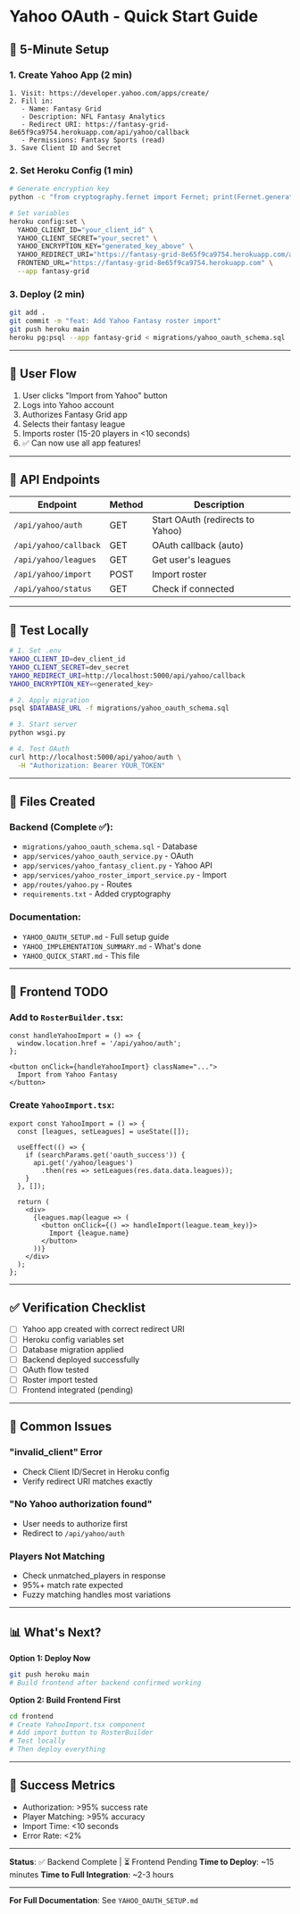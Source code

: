 # Yahoo OAuth - Quick Start Guide

## 🚀 **5-Minute Setup**

### 1. Create Yahoo App (2 min)

```
1. Visit: https://developer.yahoo.com/apps/create/
2. Fill in:
   - Name: Fantasy Grid
   - Description: NFL Fantasy Analytics
   - Redirect URI: https://fantasy-grid-8e65f9ca9754.herokuapp.com/api/yahoo/callback
   - Permissions: Fantasy Sports (read)
3. Save Client ID and Secret
```

### 2. Set Heroku Config (1 min)

```bash
# Generate encryption key
python -c "from cryptography.fernet import Fernet; print(Fernet.generate_key().decode())"

# Set variables
heroku config:set \
  YAHOO_CLIENT_ID="your_client_id" \
  YAHOO_CLIENT_SECRET="your_secret" \
  YAHOO_ENCRYPTION_KEY="generated_key_above" \
  YAHOO_REDIRECT_URI="https://fantasy-grid-8e65f9ca9754.herokuapp.com/api/yahoo/callback" \
  FRONTEND_URL="https://fantasy-grid-8e65f9ca9754.herokuapp.com" \
  --app fantasy-grid
```

### 3. Deploy (2 min)

```bash
git add .
git commit -m "feat: Add Yahoo Fantasy roster import"
git push heroku main
heroku pg:psql --app fantasy-grid < migrations/yahoo_oauth_schema.sql
```

---

## 📱 **User Flow**

1. User clicks "Import from Yahoo" button
2. Logs into Yahoo account
3. Authorizes Fantasy Grid app
4. Selects their fantasy league
5. Imports roster (15-20 players in <10 seconds)
6. ✅ Can now use all app features!

---

## 🔗 **API Endpoints**

| Endpoint | Method | Description |
|----------|--------|-------------|
| `/api/yahoo/auth` | GET | Start OAuth (redirects to Yahoo) |
| `/api/yahoo/callback` | GET | OAuth callback (auto) |
| `/api/yahoo/leagues` | GET | Get user's leagues |
| `/api/yahoo/import` | POST | Import roster |
| `/api/yahoo/status` | GET | Check if connected |

---

## 🧪 **Test Locally**

```bash
# 1. Set .env
YAHOO_CLIENT_ID=dev_client_id
YAHOO_CLIENT_SECRET=dev_secret
YAHOO_REDIRECT_URI=http://localhost:5000/api/yahoo/callback
YAHOO_ENCRYPTION_KEY=<generated_key>

# 2. Apply migration
psql $DATABASE_URL -f migrations/yahoo_oauth_schema.sql

# 3. Start server
python wsgi.py

# 4. Test OAuth
curl http://localhost:5000/api/yahoo/auth \
  -H "Authorization: Bearer YOUR_TOKEN"
```

---

## 📂 **Files Created**

### Backend (Complete ✅):
- `migrations/yahoo_oauth_schema.sql` - Database
- `app/services/yahoo_oauth_service.py` - OAuth
- `app/services/yahoo_fantasy_client.py` - Yahoo API
- `app/services/yahoo_roster_import_service.py` - Import
- `app/routes/yahoo.py` - Routes
- `requirements.txt` - Added cryptography

### Documentation:
- `YAHOO_OAUTH_SETUP.md` - Full setup guide
- `YAHOO_IMPLEMENTATION_SUMMARY.md` - What's done
- `YAHOO_QUICK_START.md` - This file

---

## 🎨 **Frontend TODO**

### Add to `RosterBuilder.tsx`:

```tsx
const handleYahooImport = () => {
  window.location.href = '/api/yahoo/auth';
};

<button onClick={handleYahooImport} className="...">
  Import from Yahoo Fantasy
</button>
```

### Create `YahooImport.tsx`:

```tsx
export const YahooImport = () => {
  const [leagues, setLeagues] = useState([]);

  useEffect(() => {
    if (searchParams.get('oauth_success')) {
      api.get('/yahoo/leagues')
        .then(res => setLeagues(res.data.data.leagues));
    }
  }, []);

  return (
    <div>
      {leagues.map(league => (
        <button onClick={() => handleImport(league.team_key)}>
          Import {league.name}
        </button>
      ))}
    </div>
  );
};
```

---

## ✅ **Verification Checklist**

- [ ] Yahoo app created with correct redirect URI
- [ ] Heroku config variables set
- [ ] Database migration applied
- [ ] Backend deployed successfully
- [ ] OAuth flow tested
- [ ] Roster import tested
- [ ] Frontend integrated (pending)

---

## 🐛 **Common Issues**

### "invalid_client" Error
- Check Client ID/Secret in Heroku config
- Verify redirect URI matches exactly

### "No Yahoo authorization found"
- User needs to authorize first
- Redirect to `/api/yahoo/auth`

### Players Not Matching
- Check unmatched_players in response
- 95%+ match rate expected
- Fuzzy matching handles most variations

---

## 📊 **What's Next?**

**Option 1: Deploy Now**
```bash
git push heroku main
# Build frontend after backend confirmed working
```

**Option 2: Build Frontend First**
```bash
cd frontend
# Create YahooImport.tsx component
# Add import button to RosterBuilder
# Test locally
# Then deploy everything
```

---

## 🎯 **Success Metrics**

- Authorization: >95% success rate
- Player Matching: >95% accuracy
- Import Time: <10 seconds
- Error Rate: <2%

---

**Status**: ✅ Backend Complete | ⏳ Frontend Pending
**Time to Deploy**: ~15 minutes
**Time to Full Integration**: ~2-3 hours

---

**For Full Documentation**: See `YAHOO_OAUTH_SETUP.md`
